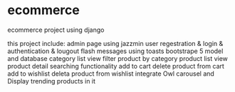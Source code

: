 # ecommerce
ecommerce project using django

this project include:
admin page using jazzmin
user regestration & login & authentication & lougout
flash messages using toasts bootstrape 5
model and database
category list view
filter product by category
product list view
product detail
searching functionality
add to cart 
delete product from cart
add to wishlist
deleta product from wishlist
integrate Owl carousel and  Display trending products in it
